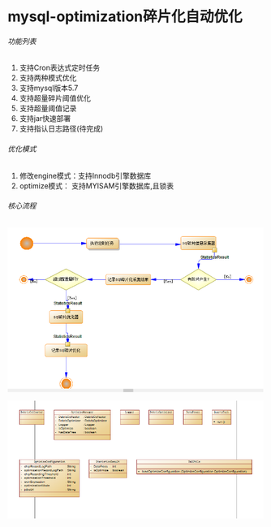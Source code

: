 # mysql-optimization碎片化自动优化

###### 功能列表

1. 支持Cron表达式定时任务
2. 支持两种模式优化
3. 支持mysql版本5.7
4. 支持超量碎片阈值优化
5. 支持超量阈值记录
6. 支持jar快速部署
7. 支持指认日志路径(待完成)

###### 优化模式

1. 修改engine模式：支持Innodb引擎数据库
2. optimize模式： 支持MYISAM引擎数据库,且锁表

###### 核心流程

![核心流程](screenshot/core-1.png)


![核心类设计](screenshot/core-2.png)

